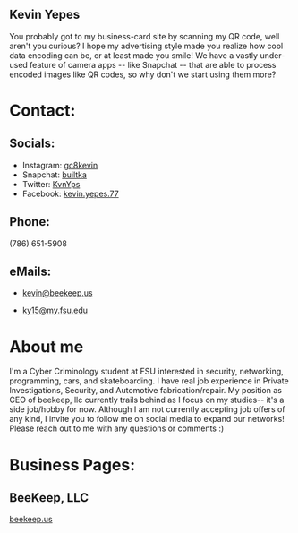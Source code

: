 ## Kevin Yepes

You probably got to my business-card site by scanning my QR code, well aren't you curious? I hope my advertising style made you realize how cool data encoding can be, or at least made you smile! We have a vastly under-used feature of camera apps -- like Snapchat -- that are able to process encoded images like QR codes, so why don't we start using them more?

# Contact:

## Socials:
- Instagram:
[gc8kevin](https://www.instagram.com/gc8kevin/)
- Snapchat:
[builtka](https://www.snapchat.com/add/builtka)
- Twitter:
[KvnYps](https://twitter.com/KvnYps)
- Facebook:
[kevin.yepes.77](https://www.facebook.com/kevin.yepes.77)


## Phone:
(786) 651-5908
## eMails:

- kevin@beekeep.us

- ky15@my.fsu.edu

# About me
I'm a Cyber Criminology student at FSU interested in security, networking, programming, cars, and skateboarding. I have real job experience in Private Investigations, Security, and Automotive fabrication/repair. My position as CEO of beekeep, llc currently trails behind as I focus on my studies-- it's a side job/hobby for now. Although I am not currently accepting job offers of any kind, I invite you to follow me on social media to expand our networks! Please reach out to me with any questions or comments :)

# Business Pages:
## BeeKeep, LLC
[beekeep.us](https://beekeep.us)
